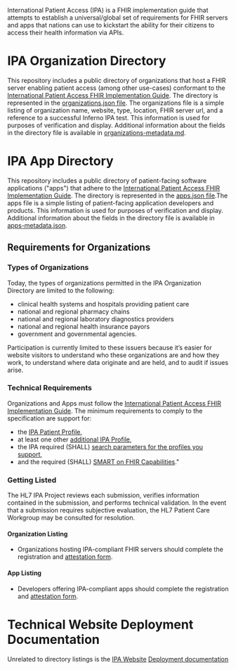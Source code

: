 International Patient Access (IPA) is a FHIR implementation guide that attempts to establish a universal/global set of requirements for FHIR servers and apps that nations can use to kickstart the ability for their citizens to access their health information via APIs.

# IPA Organization Directory

This repository includes a public directory of organizations that host a FHIR server enabling patient access (among other use-cases) conformant to the [International Patient Access FHIR Implementation Guide](https://hl7.org/fhir/uv/ipa/).
The directory is represented in the [organizations.json file](organizations.json). The organizations file is a simple listing of organization name, website, type, location, FHIR server url, and a reference to a successful Inferno IPA test.  This information is used for purposes of verification and display. Additional information about the fields in the directory file is available in [organizations-metadata.md](documentation/organizations-metadata.md).


# IPA App Directory

This repository includes a public directory of patient-facing software applications ("apps") that adhere to the [International Patient Access FHIR Implementation Guide](https://hl7.org/fhir/uv/ipa/). The directory is represented in the [apps.json file](apps.json).The apps file is a simple listing of patient-facing application developers and products. This information is used for purposes of verification and display.  Additional information about the fields in the directory file is available in [apps-metadata.json](documentation/apps-metadata.json).

## Requirements for Organizations
### Types of Organizations
Today, the types of organizations permitted in the IPA Organization Directory are limited to the following:

- clinical health systems and hospitals providing patient care
- national and regional pharmacy chains
- national and regional laboratory diagnostics providers
- national and regional health insurance payors
- government and governmental agencies. 

Participation is currently limited to these issuers because it’s easier for website visitors to understand who these organizations are and how they work, to understand where data originate and are held, and to audit if issues arise. 

### Technical Requirements
Organizations and Apps must follow the [International Patient Access FHIR Implementation Guide](https://hl7.org/fhir/uv/ipa/). The minimum requirements to comply to the specification are support for: 
* the [IPA Patient Profile](https://hl7.org/fhir/uv/ipa/StructureDefinition-ipa-patient.html),
* at least one other [additional IPA Profile](https://hl7.org/fhir/uv/ipa/artifacts.html#profiles-primary-resources),
* the IPA required (SHALL) [search parameters for the profiles you support](https://hl7.org/fhir/uv/ipa/CapabilityStatement-ipa-server.html#Patient1-9),
* and the required (SHALL) [SMART on FHIR Capabilities](https://hl7.org/fhir/uv/ipa/access.html#smart-on-fhir-server-capabilities)."


### Getting Listed
The HL7 IPA Project reviews each submission, verifies information contained in the submission, and performs technical validation. In the event that a submission requires subjective evaluation, the HL7 Patient Care Workgroup may be consulted for resolution. 
#### Organization Listing
* Organizations hosting IPA-compliant FHIR servers should complete the registration and [attestation form](https://forms.gle/U73qymT4SjMDcF1x6).

#### App Listing
* Developers offering IPA-compliant apps should complete the registration and [attestation form](https://forms.gle/oWdXck4by1yAFy4FA).


# Technical Website Deployment Documentation
Unrelated to directory listings is the [IPA Website]() [Deployment documentation](site-build-instructions/index.md)